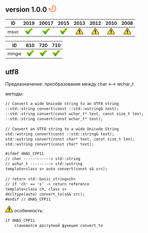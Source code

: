 ﻿
[P]: ../images/progress.png
[V]: ../images/success.png
[X]: ../images/failed.png
[D]: ../images/danger.png
[E]: ../images/empty.png
[N]: ../images/na.png

version 1.0.0  [![P]][0]
---

| **ID** | 2019      | 20017     | 2015      | 2013      | 2012      | 2010      | 2008      |  
|:------:|:---------:|:---------:|:---------:|:---------:|:---------:|:---------:|:---------:|  
| msvc   | [![V]][0] | [![V]][0] | [![V]][0] | [![D]][1] | [![D]][1] | [![D]][1] | [![D]][1] |  

| **ID**  | 810       | 720       | 710       |  
|:-------:|:---------:|:---------:|:---------:|  
| mingw   | [![V]][0] | [![V]][0] | [![V]][0] |  


[0]: #utf8  "преобразование utf16 <--> utf8"  
[1]: #utf8  "функция convert_to недоступна: требуется с++11"  

utf8
----

Предназначение: преобразования между char <--> wchar_t

методы:  

```
// Convert a wide Unicode string to an UTF8 string
::std::string convert(const ::std::wstring& text);
::std::string convert(const wchar_t* text, const size_t len);
::std::string convert(const wchar_t* text);

// Convert an UTF8 string to a wide Unicode String
std::wstring convert(const ::std::string& text);
std::wstring convert(const char* text, const size_t len);
std::wstring convert(const char* text);
```

```
#ifdef dHAS_CPP11
// char ------------> std::string
// wchar_t ---------> std::wstring
template<class s> auto convert(const s& src);

// return std::basic_string<ch>
// if 'ch' == 's' -> return reference
template<class ch, class s>
decltype(auto) convert_to(s&& src);
#endif // dHAS_CPP11

```

[![D]][1] особенность:  

```
if dHAS_CPP11
    становится доступной функция convert_to
```